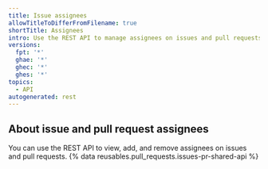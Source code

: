 ```yaml
---
title: Issue assignees
allowTitleToDifferFromFilename: true
shortTitle: Assignees
intro: Use the REST API to manage assignees on issues and pull requests.
versions:
  fpt: '*'
  ghae: '*'
  ghec: '*'
  ghes: '*'
topics:
  - API
autogenerated: rest
---
```


## About issue and pull request assignees

You can use the REST API to view, add, and remove assignees on issues and pull requests. {% data reusables.pull_requests.issues-pr-shared-api %}


<!-- Content after this section is automatically generated -->
